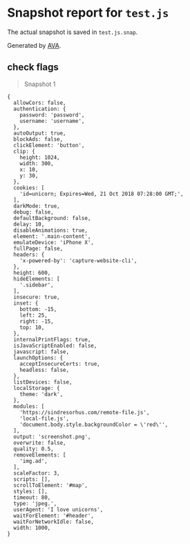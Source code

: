# Snapshot report for `test.js`

The actual snapshot is saved in `test.js.snap`.

Generated by [AVA](https://avajs.dev).

## check flags

> Snapshot 1

    {
      allowCors: false,
      authentication: {
        password: 'password',
        username: 'username',
      },
      autoOutput: true,
      blockAds: false,
      clickElement: 'button',
      clip: {
        height: 1024,
        width: 300,
        x: 10,
        y: 30,
      },
      cookies: [
        'id=unicorn; Expires=Wed, 21 Oct 2018 07:28:00 GMT;',
      ],
      darkMode: true,
      debug: false,
      defaultBackground: false,
      delay: 10,
      disableAnimations: true,
      element: '.main-content',
      emulateDevice: 'iPhone X',
      fullPage: false,
      headers: {
        'x-powered-by': 'capture-website-cli',
      },
      height: 600,
      hideElements: [
        '.sidebar',
      ],
      insecure: true,
      inset: {
        bottom: -15,
        left: 25,
        right: -15,
        top: 10,
      },
      internalPrintFlags: true,
      isJavaScriptEnabled: false,
      javascript: false,
      launchOptions: {
        acceptInsecureCerts: true,
        headless: false,
      },
      listDevices: false,
      localStorage: {
        theme: 'dark',
      },
      modules: [
        'https://sindresorhus.com/remote-file.js',
        'local-file.js',
        'document.body.style.backgroundColor = \'red\'',
      ],
      output: 'screenshot.png',
      overwrite: false,
      quality: 0.5,
      removeElements: [
        'img.ad',
      ],
      scaleFactor: 3,
      scripts: [],
      scrollToElement: '#map',
      styles: [],
      timeout: 80,
      type: 'jpeg.',
      userAgent: 'I love unicorns',
      waitForElement: '#header',
      waitForNetworkIdle: false,
      width: 1000,
    }
